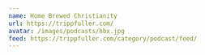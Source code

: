```yaml
---
name: Home Brewed Christianity
url: https://trippfuller.com/
avatar: /images/podcasts/hbx.jpg
feed: https://trippfuller.com/category/podcast/feed/
---
```

